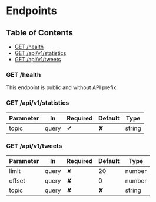 # Endpoints


## Table of Contents

* [GET /health](#get-health)
* [GET /api/v1/statistics](#get-statistics)
* [GET /api/v1/tweets](#list-tweets)


### GET /health

<a name="get-health"></a>

This endpoint is public and without API prefix.

### GET /api/v1/statistics

<a name="get-statistics"></a>

| Parameter     | In     | Required | Default |  Type    |
|---------------|--------|----------|---------|----------|
| topic         | query  | ✔        | ✘       | string   |


### GET /api/v1/tweets

<a name="list-tweets"></a>

| Parameter     | In     | Required | Default |  Type    |
|---------------|--------|----------|---------|----------|
| limit         | query  | ✘        | 20      | number   |
| offset        | query  | ✘        | 0       | number   |
| topic         | query  | ✘        | ✘       | string   |
